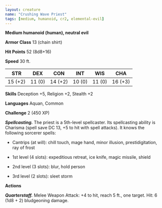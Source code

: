 ```yaml
---
layout: creature
name: "Crushing Wave Priest"
tags: [medium, humanoid, cr2, elemental-evil]
---
```


**Medium humanoid (human), neutral evil**

**Armor Class** 13 (chain shirt)

**Hit Points** 52 (8d8+16)

**Speed** 30 ft.

|   STR   |   DEX   |   CON   |   INT   |   WIS   |   CHA   |
|:-----:|:-----:|:-----:|:-----:|:-----:|:-----:|
| 15 (+2) | 11 (0) | 14 (+2) | 10 (0) | 11 (0) | 16 (+3) |

**Skills** Deception +5, Religion +2, Stealth +2

**Languages** Aquan, Common

**Challenge** 2 (450 XP)

***Spellcasting.*** The priest is a 5th-level spellcaster. Its spellcasting ability is Charisma (spell save DC 13, +5 to hit with spell attacks). It knows the following sorcerer spells: 

* Cantrips (at will): chill touch, mage hand, minor illusion, prestidigitation, ray of frost

* 1st level (4 slots): expeditious retreat, ice knife, magic missile, shield

* 2nd level (3 slots): blur, hold person

* 3rd level (2 slots): sleet storm

**Actions**

***Quarterstaff.*** Melee Weapon Attack: +4 to hit, reach 5 ft., one target. Hit: 6 (1d8 + 2) bludgeoning damage.

